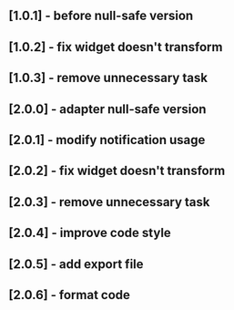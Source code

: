 ## [1.0.1] - before null-safe version 
## [1.0.2] - fix widget doesn't transform
## [1.0.3] - remove unnecessary task

## [2.0.0] - adapter null-safe version 
## [2.0.1] - modify notification usage
## [2.0.2] - fix widget doesn't transform
## [2.0.3] - remove unnecessary task
## [2.0.4] - improve code style
## [2.0.5] - add export file
## [2.0.6] - format code
